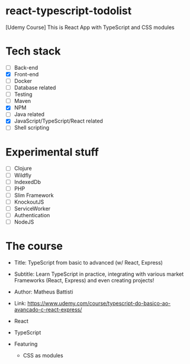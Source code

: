 # react-typescript-todolist

[Udemy Course] This is React App with TypeScript and CSS modules 

# Tech stack
- [ ] Back-end
- [x] Front-end
- [ ] Docker
- [ ] Database related
- [ ] Testing
- [ ] Maven
- [x] NPM
- [ ] Java related
- [x] JavaScript/TypeScript/React related
- [ ] Shell scripting

# Experimental stuff
- [ ] Clojure
- [ ] Wildfly
- [ ] IndexedDb
- [ ] PHP
- [ ] Slim Framework
- [ ] KnockoutJS
- [ ] ServiceWorker
- [ ] Authentication
- [ ] NodeJS

# The course
- Title: TypeScript from basic to advanced (w/ React, Express)
- Subtitle: Learn TypeScript in practice, integrating with various market Frameworks (React, Express) and even creating projects!
- Author: Matheus Battisti
- Link: https://www.udemy.com/course/typescript-do-basico-ao-avancado-c-react-express/


- React
- TypeScript
- Featuring
  - CSS as modules

